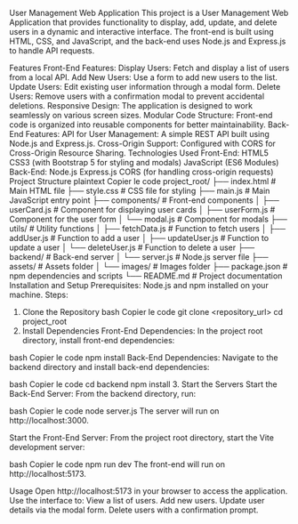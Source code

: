 User Management Web Application
This project is a User Management Web Application that provides functionality to display, add, update, and delete users in a dynamic and interactive interface. The front-end is built using HTML, CSS, and JavaScript, and the back-end uses Node.js and Express.js to handle API requests.

Features
Front-End Features:
Display Users: Fetch and display a list of users from a local API.
Add New Users: Use a form to add new users to the list.
Update Users: Edit existing user information through a modal form.
Delete Users: Remove users with a confirmation modal to prevent accidental deletions.
Responsive Design: The application is designed to work seamlessly on various screen sizes.
Modular Code Structure: Front-end code is organized into reusable components for better maintainability.
Back-End Features:
API for User Management: A simple REST API built using Node.js and Express.js.
Cross-Origin Support: Configured with CORS for Cross-Origin Resource Sharing.
Technologies Used
Front-End:
HTML5
CSS3 (with Bootstrap 5 for styling and modals)
JavaScript (ES6 Modules)
Back-End:
Node.js
Express.js
CORS (for handling cross-origin requests)
Project Structure
plaintext
Copier le code
project_root/
├── index.html                 # Main HTML file
├── style.css                  # CSS file for styling
├── main.js                    # Main JavaScript entry point
├── components/                # Front-end components
│   ├── userCard.js            # Component for displaying user cards
│   ├── userForm.js            # Component for the user form
│   └── modal.js               # Component for modals
├── utils/                     # Utility functions
│   ├── fetchData.js           # Function to fetch users
│   ├── addUser.js             # Function to add a user
│   ├── updateUser.js          # Function to update a user
│   └── deleteUser.js          # Function to delete a user
├── backend/                   # Back-end server
│   └── server.js              # Node.js server file
├── assets/                    # Assets folder
│   └── images/                # Images folder
├── package.json               # npm dependencies and scripts
└── README.md                  # Project documentation
Installation and Setup
Prerequisites:
Node.js and npm installed on your machine.
Steps:
1. Clone the Repository
bash
Copier le code
git clone <repository_url>
cd project_root
2. Install Dependencies
Front-End Dependencies:
In the project root directory, install front-end dependencies:

bash
Copier le code
npm install
Back-End Dependencies:
Navigate to the backend directory and install back-end dependencies:

bash
Copier le code
cd backend
npm install
3. Start the Servers
Start the Back-End Server:
From the backend directory, run:

bash
Copier le code
node server.js
The server will run on http://localhost:3000.

Start the Front-End Server:
From the project root directory, start the Vite development server:

bash
Copier le code
npm run dev
The front-end will run on http://localhost:5173.

Usage
Open http://localhost:5173 in your browser to access the application.
Use the interface to:
View a list of users.
Add new users.
Update user details via the modal form.
Delete users with a confirmation prompt.
